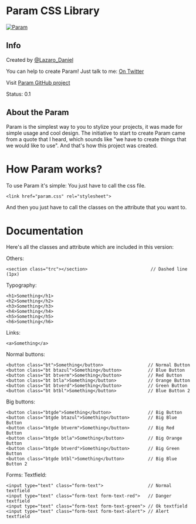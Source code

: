 Param CSS Library
=====

[![Param](http://2.bp.blogspot.com/-dZhmuqM-APg/UkltI9Zbd3I/AAAAAAAABg4/QjUkGR5FU6A/s1600/Param.png)](htts://github.com/LazaroDaniel/Param)

Info
----

Created by [@Lazaro_Daniel](http://twitter.com/Lazaro_Daniel)

You can help to create Param! Just talk to me: [On Twitter](http://twitter.com/Lazaro_Daniel)

Visit [Param GitHub project](htts://github.com/LazaroDaniel/Param)

Status: 0.1

About the Param
----

Param is the simplest way to you to stylize your projects, it was made for simple usage and cool design. The initiative to start to create Param came from a quote that I heard, which sounds like "we have to create things that we would like to use". And that's how this project was created.


How Param works?
=====
To use Param it's simple: You just have to call the css file.

	<link href="param.css" rel="stylesheet">

And then you just have to call the classes on the attribute that you want to.

Documentation
======

Here's all the classes and attribute which are included in this version:

Others:

	<section class="trc"></section>                        // Dashed line (1px)

Typography:

	<h1>Something</h1>
	<h2>Something</h2>
	<h3>Something</h3>
	<h4>Something</h4>
	<h5>Something</h5>
	<h6>Something</h6>

Links:

	<a>Something</a>

Normal buttons:

	<button class="bt">Something</button>                 // Normal Button
	<button class="bt btazul">Something</button>          // Blue Button
	<button class="bt btverm">Something</button>          // Red Button
	<button class="bt btla">Something</button>            // Orange Button
	<button class="bt btverd">Something</button>          // Green Button
	<button class="bt btbl">Something</button>            // Blue Button 2

Big buttons:

	<button class="btgde">Something</button>              // Big Button
	<button class="btgde btazul">Something</button>       // Big Blue Button
	<button class="btgde btverm">Something</button>       // Big Red Button
	<button class="btgde btla">Something</button>         // Big Orange Button
	<button class="btgde btverd">Something</button>       // Big Green Button
	<button class="btgde btbl">Something</button>         // Big Blue Button 2

Forms: Textfield:

	<input type="text" class="form-text">                 // Normal textfield
	<input type="text" class="form-text form-text-red">   // Danger textfield
	<input type="text" class="form-text form-text-green"> // Ok textfield
	<input type="text" class="form-text form-text-alert"> // Alert textfield
